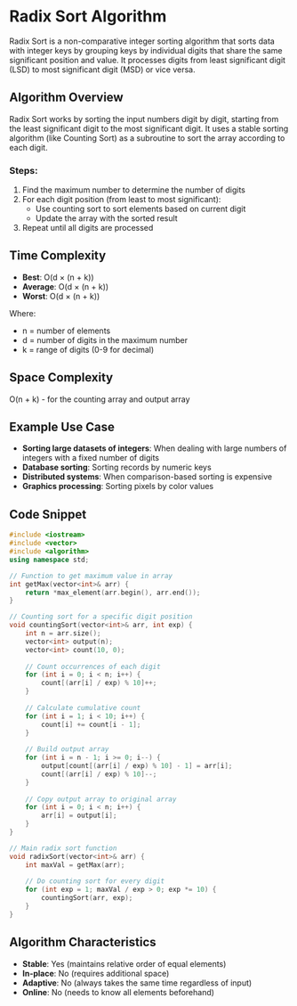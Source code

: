 # Radix Sort Algorithm

Radix Sort is a non-comparative integer sorting algorithm that sorts data with integer keys by grouping keys by individual digits that share the same significant position and value. It processes digits from least significant digit (LSD) to most significant digit (MSD) or vice versa.

## Algorithm Overview

Radix Sort works by sorting the input numbers digit by digit, starting from the least significant digit to the most significant digit. It uses a stable sorting algorithm (like Counting Sort) as a subroutine to sort the array according to each digit.

### Steps:
1. Find the maximum number to determine the number of digits
2. For each digit position (from least to most significant):
   - Use counting sort to sort elements based on current digit
   - Update the array with the sorted result
3. Repeat until all digits are processed

## Time Complexity

- **Best**: O(d × (n + k))
- **Average**: O(d × (n + k))
- **Worst**: O(d × (n + k))

Where:
- n = number of elements
- d = number of digits in the maximum number
- k = range of digits (0-9 for decimal)

## Space Complexity

O(n + k) - for the counting array and output array

## Example Use Case

- **Sorting large datasets of integers**: When dealing with large numbers of integers with a fixed number of digits
- **Database sorting**: Sorting records by numeric keys
- **Distributed systems**: When comparison-based sorting is expensive
- **Graphics processing**: Sorting pixels by color values

## Code Snippet

```cpp
#include <iostream>
#include <vector>
#include <algorithm>
using namespace std;

// Function to get maximum value in array
int getMax(vector<int>& arr) {
    return *max_element(arr.begin(), arr.end());
}

// Counting sort for a specific digit position
void countingSort(vector<int>& arr, int exp) {
    int n = arr.size();
    vector<int> output(n);
    vector<int> count(10, 0);
    
    // Count occurrences of each digit
    for (int i = 0; i < n; i++) {
        count[(arr[i] / exp) % 10]++;
    }
    
    // Calculate cumulative count
    for (int i = 1; i < 10; i++) {
        count[i] += count[i - 1];
    }
    
    // Build output array
    for (int i = n - 1; i >= 0; i--) {
        output[count[(arr[i] / exp) % 10] - 1] = arr[i];
        count[(arr[i] / exp) % 10]--;
    }
    
    // Copy output array to original array
    for (int i = 0; i < n; i++) {
        arr[i] = output[i];
    }
}

// Main radix sort function
void radixSort(vector<int>& arr) {
    int maxVal = getMax(arr);
    
    // Do counting sort for every digit
    for (int exp = 1; maxVal / exp > 0; exp *= 10) {
        countingSort(arr, exp);
    }
}
```

## Algorithm Characteristics

- **Stable**: Yes (maintains relative order of equal elements)
- **In-place**: No (requires additional space)
- **Adaptive**: No (always takes the same time regardless of input)
- **Online**: No (needs to know all elements beforehand)
